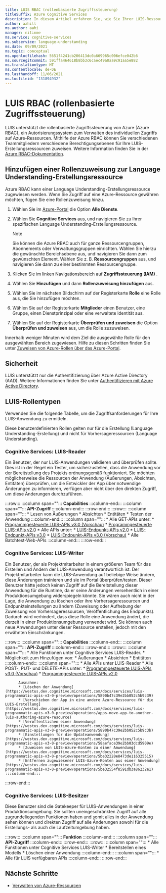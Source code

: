 ```yaml
---
title: LUIS RBAC (rollenbasierte Zugriffssteuerung)
titleSuffix: Azure Cognitive Services
description: In diesem Artikel erfahren Sie, wie Sie Ihrer LUIS-Ressource die Zugriffssteuerung hinzufügen.
author: aahill
ms.author: aahi
manager: nitinme
ms.service: cognitive-services
ms.subservice: language-understanding
ms.date: 09/09/2021
ms.topic: conceptual
ms.openlocfilehash: 5651f4241cb206413dc0a669965c006efce042b6
ms.sourcegitcommit: 591ffa464618b8bb3c6caec49a0aa9c91aa5e882
ms.translationtype: HT
ms.contentlocale: de-DE
ms.lasthandoff: 11/06/2021
ms.locfileid: "131894932"
---
```

# <a name="luis-role-based-access-control"></a>LUIS RBAC (rollenbasierte Zugriffssteuerung)

LUIS unterstützt die rollenbasierte Zugriffssteuerung von Azure (Azure RBAC), ein Autorisierungssystem zum Verwalten des individuellen Zugriffs auf Azure-Ressourcen. Mithilfe der Azure RBAC können Sie verschiedenen Teammitgliedern verschiedene Berechtigungsebenen für Ihre LUIS-Erstellungsressourcen zuweisen. Weitere Information finden Sie in der [Azure RBAC-Dokumentation](/azure/role-based-access-control/).

## <a name="add-role-assignment-to-language-understanding-authoring-resource"></a>Hinzufügen einer Rollenzuweisung zur Language Understanding-Erstellungsressource

Azure RBAC kann einer Language Understanding-Erstellungsressource zugewiesen werden. Wenn Sie Zugriff auf eine Azure-Ressource gewähren möchten, fügen Sie eine Rollenzuweisung hinzu.
1. Wählen Sie im [Azure-Portal](https://ms.portal.azure.com/) die Option **Alle Dienste**. 
2. Wählen Sie **Cognitive Services** aus, und navigieren Sie zu Ihrer spezifischen Language Understanding-Erstellungsressource.
   > [!NOTE]
   > Sie können die Azure RBAC auch für ganze Ressourcengruppen, Abonnements oder Verwaltungsgruppen einrichten. Wählen Sie hierzu die gewünschte Bereichsebene aus, und navigieren Sie dann zum gewünschten Element. Wählen Sie z. B. **Ressourcengruppen** aus, und navigieren Sie dann zu einer bestimmten Ressourcengruppe.

1. Klicken Sie im linken Navigationsbereich auf **Zugriffssteuerung (IAM)** .
1. Wählen Sie **Hinzufügen** und dann **Rollenzuweisung hinzufügen** aus.
1. Wählen Sie im nächsten Bildschirm auf der Registerkarte **Rolle** eine Rolle aus, die Sie hinzufügen möchten.
1. Wählen Sie auf der Registerkarte **Mitglieder** einen Benutzer, eine Gruppe, einen Dienstprinzipal oder eine verwaltete Identität aus.
1. Wählen Sie auf der Registerkarte **Überprüfen und zuweisen** die Option **Überprüfen und zuweisen** aus, um die Rolle zuzuweisen.

Innerhalb weniger Minuten wird dem Ziel die ausgewählte Rolle für den ausgewählten Bereich zugewiesen. Hilfe zu diesen Schritten finden Sie unter [Zuweisen von Azure-Rollen über das Azure-Portal](/azure/role-based-access-control/role-assignments-portal).

## <a name="security"></a>Sicherheit 

LUIS unterstützt nur die Authentifizierung über Azure Active Directory (AAD). Weitere Informationen finden Sie unter [Authentifizieren mit Azure Active Directory](/azure/cognitive-services/authentication#authenticate-with-azure-active-directory).

## <a name="luis-role-types"></a>LUIS-Rollentypen

Verwenden Sie die folgende Tabelle, um die Zugriffsanforderungen für Ihre LUIS-Anwendung zu ermitteln.

Diese benutzerdefinierten Rollen gelten nur für die Erstellung (Language Understanding-Erstellung) und nicht für Vorhersageressourcen (Language Understanding).

### <a name="cognitive-services-luis-reader"></a>Cognitive Services: LUIS-Reader

Ein Benutzer, der nur LUIS-Anwendungen validieren und überprüfen sollte. Dies ist in der Regel ein Tester, um sicherzustellen, dass die Anwendung vor der Bereitstellung des Projekts ordnungsgemäß funktioniert. Sie möchten möglicherweise die Ressourcen der Anwendung (Äußerungen, Absichten, Entitäten) überprüfen, um die Entwickler der App über notwendige Änderungen zu informieren, verfügen aber nicht über den direkten Zugriff, um diese Änderungen durchzuführen.


:::row:::
    :::column span="":::
        **Capabilities**
    :::column-end:::
    :::column span="":::
        **API-Zugriff**
    :::column-end:::
:::row-end:::
:::row:::
    :::column span="":::
        * Lesen von Äußerungen
        * Absichten 
        * Entitäten
        * Testen der Anwendung
    :::column-end:::
    :::column span="":::
      * Alle GET-APIs unter: 
         * [Programmgesteuerte LUIS-APIs v3.0 (Vorschau)](https://westus.dev.cognitive.microsoft.com/docs/services/luis-programmatic-apis-v3-0-preview/operations/5890b47c39e2bb052c5b9c2f)
         * [Programmgesteuerte LUIS-APIs v2.0](https://westus.dev.cognitive.microsoft.com/docs/services/5890b47c39e2bb17b84a55ff/operations/5890b47c39e2bb052c5b9c2f)
      * Alle APIs unter: 
         * [LUIS-Endpunkt-APIs v2.0](https://chinaeast2.dev.cognitive.azure.cn/docs/services/5819c76f40a6350ce09de1ac/operations/5819c77140a63516d81aee78)
         * [LUIS-Endpunkt-APIs v3.0](https://westcentralus.dev.cognitive.microsoft.com/docs/services/luis-endpoint-api-v3-0/operations/5cb0a9459a1fe8fa44c28dd8)
         * [LUIS-Endpunkt-APIs v3.0 (Vorschau)](https://westcentralus.dev.cognitive.microsoft.com/docs/services/luis-endpoint-api-v3-0-preview/operations/5cb0a9459a1fe8fa44c28dd8)
      * Alle Batchtest-Web-APIs
    :::column-end:::
:::row-end:::

### <a name="cognitive-services-luis-writer"></a>Cognitive Services: LUIS-Writer

Ein Benutzer, der als Projektmitarbeiter in einem größeren Team für das Erstellen und Ändern der LUIS-Anwendung verantwortlich ist. Der Projektmitarbeiter kann die LUIS-Anwendung auf beliebige Weise ändern, diese Änderungen trainieren und sie im Portal überprüfen/testen. Dieser Benutzer hätte jedoch keinen Zugriff auf die Bereitstellung dieser Anwendung für die Runtime, da er seine Änderungen versehentlich in einer Produktionsumgebung widerspiegeln könnte. Sie wären auch nicht in der Lage, die Anwendung zu löschen oder ihre Vorhersageressourcen und Endpunkteinstellungen zu ändern (Zuweisung oder Aufhebung der Zuweisung von Vorhersageressourcen, Veröffentlichung des Endpunkts). Dadurch wird verhindert, dass diese Rolle eine Anwendung ändert, die derzeit in einer Produktionsumgebung verwendet wird. Sie können auch neue Anwendungen unter dieser Ressource erstellen, jedoch mit den erwähnten Einschränkungen.

:::row:::
    :::column span="":::
        **Capabilities**
    :::column-end:::
    :::column span="":::
        **API-Zugriff**
    :::column-end:::
:::row-end:::
:::row:::
    :::column span="":::
      * Alle Funktionen unter Cognitive Services LUIS-Reader.
      * Möglichkeit zum Hinzufügen von: 
          * Äußerungen
          * Absichten
          * Entitäten
    :::column-end:::
    :::column span="":::
      * Alle APIs unter LUIS-Reader
      * Alle POST-, PUT- und DELETE-APIs unter:
         * [Programmgesteuerte LUIS-APIs v3.0 (Vorschau)](https://westus.dev.cognitive.microsoft.com/docs/services/luis-programmatic-apis-v3-0-preview/operations/5890b47c39e2bb052c5b9c2f)
         * [Programmgesteuerte LUIS-APIs v2.0](https://westus.dev.cognitive.microsoft.com/docs/services/5890b47c39e2bb17b84a55ff/operations/5890b47c39e2bb052c5b9c2d)

          Ausnahme:
          * [Löschen der Anwendung](https://westus.dev.cognitive.microsoft.com/docs/services/luis-programmatic-apis-v3-0-preview/operations/5890b47c39e2bb052c5b9c39)
          * [Verschieben der App in eine andere Azure-Ressource für die LUIS-Erstellung](https://westus.dev.cognitive.microsoft.com/docs/services/luis-programmatic-apis-v3-0-preview/operations/apps-move-app-to-another-luis-authoring-azure-resource)
          * [Veröffentlichen einer Anwendung](https://westus.dev.cognitive.microsoft.com/docs/services/luis-programmatic-apis-v3-0-preview/operations/5890b47c39e2bb052c5b9c3b)
          * [Einstellungen für die Updateanwendung](https://westus.dev.cognitive.microsoft.com/docs/services/luis-programmatic-apis-v3-0-preview/operations/58aeface39e2bb03dcd5909e)
          * [Zuweisen von LUIS-Azure-Konten zu einer Anwendung](https://westus.dev.cognitive.microsoft.com/docs/services/luis-programmatic-apis-v3-0-preview/operations/5be32228e8473de116325515)
          * [Entfernen zugewiesener LUIS-Azure-Konten aus einer Anwendung](https://westus.dev.cognitive.microsoft.com/docs/services/luis-programmatic-apis-v3-0-preview/operations/5be32554f8591db3a86232e1)
    :::column-end:::
:::row-end:::

### <a name="cognitive-services-luis-owner"></a>Cognitive Services: LUIS-Besitzer

Diese Benutzer sind die Gatekeeper für LUIS-Anwendungen in einer Produktionsumgebung. Sie sollten uneingeschränkten Zugriff auf alle zugrundeliegenden Funktionen haben und somit alles in der Anwendung sehen können und direkten Zugriff auf alle Änderungen sowohl für die Erstellungs- als auch die Laufzeitumgebung haben.

:::row:::
    :::column span="":::
        **Funktion**
    :::column-end:::
    :::column span="":::
        **API-Zugriff**
    :::column-end:::
:::row-end:::
:::row:::
    :::column span="":::
      * Alle Funktionen unter Cognitive Services LUIS-Writer
      * Bereitstellen eines Modells
      * Löschen einer Anwendung
    :::column-end:::
    :::column span="":::
      * Alle für LUIS verfügbaren APIs
    :::column-end:::
:::row-end:::

## <a name="next-steps"></a>Nächste Schritte

* [Verwalten von Azure-Ressourcen](/azure/cognitive-services/luis/luis-how-to-azure-subscription?branch=pr-en-us-171715&tabs=portal#authoring-resource)

